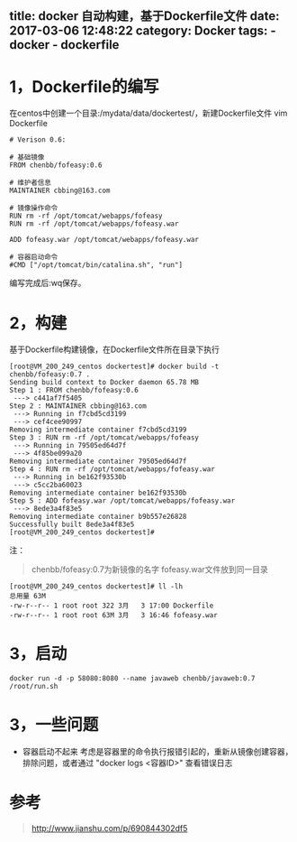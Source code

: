title: docker 自动构建，基于Dockerfile文件
date: 2017-03-06 12:48:22
category: Docker
tags:
	- docker
	- dockerfile
---
# 1，Dockerfile的编写
在centos中创建一个目录:/mydata/data/dockertest/，新建Dockerfile文件
vim Dockerfile
```
# Verison 0.6:

# 基础镜像
FROM chenbb/fofeasy:0.6

# 维护者信息
MAINTAINER cbbing@163.com

# 镜像操作命令
RUN rm -rf /opt/tomcat/webapps/fofeasy
RUN rm -rf /opt/tomcat/webapps/fofeasy.war

ADD fofeasy.war /opt/tomcat/webapps/fofeasy.war

# 容器启动命令
#CMD ["/opt/tomcat/bin/catalina.sh", "run"]
```
编写完成后:wq保存。
<!-- more -->

# 2，构建
基于Dockerfile构建镜像，在Dockerfile文件所在目录下执行
```
[root@VM_200_249_centos dockertest]# docker build -t chenbb/fofeasy:0.7 .
Sending build context to Docker daemon 65.78 MB
Step 1 : FROM chenbb/fofeasy:0.6
 ---> c441af7f5405
Step 2 : MAINTAINER cbbing@163.com
 ---> Running in f7cbd5cd3199
 ---> cef4cee90997
Removing intermediate container f7cbd5cd3199
Step 3 : RUN rm -rf /opt/tomcat/webapps/fofeasy
 ---> Running in 79505ed64d7f
 ---> 4f85be099a20
Removing intermediate container 79505ed64d7f
Step 4 : RUN rm -rf /opt/tomcat/webapps/fofeasy.war
 ---> Running in be162f93530b
 ---> c5cc2ba60023
Removing intermediate container be162f93530b
Step 5 : ADD fofeasy.war /opt/tomcat/webapps/fofeasy.war
 ---> 8ede3a4f83e5
Removing intermediate container b9b557e26828
Successfully built 8ede3a4f83e5
[root@VM_200_249_centos dockertest]#
```
注：
> chenbb/fofeasy:0.7为新镜像的名字
> fofeasy.war文件放到同一目录
 
```
[root@VM_200_249_centos dockertest]# ll -lh
总用量 63M
-rw-r--r-- 1 root root 322 3月   3 17:00 Dockerfile
-rw-r--r-- 1 root root 63M 3月   3 16:46 fofeasy.war
```

# 3，启动
```
docker run -d -p 58080:8080 --name javaweb chenbb/javaweb:0.7 /root/run.sh
```

# 3，一些问题
* 容器启动不起来
考虑是容器里的命令执行报错引起的，重新从镜像创建容器，排除问题，或者通过
"docker logs <容器ID>" 查看错误日志

# 参考
> http://www.jianshu.com/p/690844302df5
